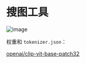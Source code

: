# 搜图工具

![image](https://github.com/flaribbit/imgfind/assets/24885181/5595d785-f2c7-4ba5-a29e-f724f00cb963)

权重和 `tokenizer.json`：

[openai/clip-vit-base-patch32](https://huggingface.co/openai/clip-vit-base-patch32)
